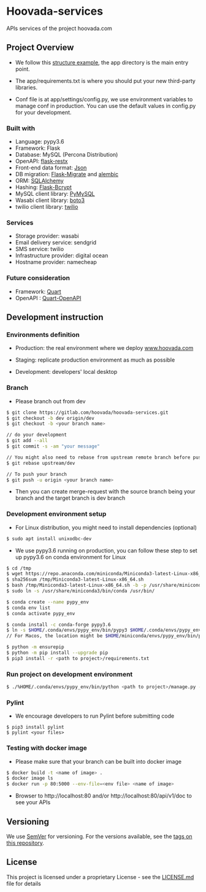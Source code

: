 # **Hoovada-services**

APIs services of the project hoovada.com

Project Overview
---

- We follow this [structure example](https://github.com/frol/flask-restplus-server-example), the app directory is the main entry point.

- The app/requirements.txt is where you should put your new third-party libraries.

- Conf file is at app/settings/config.py, we use environment variables to manage conf in production. You can use the default values in config.py for your development.


### Built with

- Language: pypy3.6
- Framework: Flask 
- Database: MySQL (Percona Distribution)
- OpenAPI: [flask-restx](https://flask-restx.readthedocs.io/en/latest/)
- Front-end data format: [Json](https://pyjwt.readthedocs.io/en/latest/)
- DB migration: [Flask-Migrate](https://flask-migrate.readthedocs.io/en/latest/) and [alembic](https://pypi.org/project/alembic/)
- ORM: [SQLAlchemy](https://flask-sqlalchemy.palletsprojects.com/en/2.x/)
- Hashing: [Flask-Bcrypt](https://flask-bcrypt.readthedocs.io/en/latest/)
- MySQL client library: [PyMySQL](https://pypi.org/project/PyMySQL/)
- Wasabi client library: [boto3](https://boto3.amazonaws.com/v1/documentation/api/latest/guide/sqs.html)
- twilio client library: [twilio](https://pypi.org/project/twilio/)


### Services

- Storage provider: wasabi
- Email delivery service: sendgrid
- SMS service: twilio
- Infrastructure provider: digital ocean
- Hostname provider: namecheap

### Future consideration

- Framework: [Quart](https://pypi.org/project/Quart/)
- OpenAPI : [Quart-OpenAPI](https://github.com/factset/quart-openapi/)


Development instruction
---

### Environments definition

- Production: the real environment where we deploy www.hoovada.com

- Staging: replicate production environment as much as possible

- Development: developers' local desktop

### Branch

- Please branch out from dev 

```bash
$ git clone https://gitlab.com/hoovada/hoovada-services.git
$ git checkout -b dev origin/dev
$ git checkout -b <your branch name>

// do your development 
$ git add --all 
$ git commit -s -am "your message"

// You might also need to rebase from upstream remote branch before pushing
$ git rebase upstream/dev

// To push your branch
$ git push -u origin <your branch name>
```

- Then you can create merge-request with the source branch being your branch and the target branch is dev branch


### Development environment setup

- For Linux distribution, you might need to install dependencies (optional)

```bash
$ sudo apt install unixodbc-dev
```

- We use pypy3.6 running on production, you can follow these step to set up pypy3.6 on conda environment for Linux

```bash
$ cd /tmp
$ wget https://repo.anaconda.com/miniconda/Miniconda3-latest-Linux-x86_64.sh
$ sha256sum /tmp/Miniconda3-latest-Linux-x86_64.sh 
$ bash /tmp/Miniconda3-latest-Linux-x86_64.sh -b -p /usr/share/miniconda3 
$ sudo ln -s /usr/share/miniconda3/bin/conda /usr/bin/

$ conda create --name pypy_env
$ conda env list
$ conda activate pypy_env

$ conda install -c conda-forge pypy3.6
$ ln -s $HOME/.conda/envs/pypy_env/bin/pypy3 $HOME/.conda/envs/pypy_env/bin/python
// For Macos, the location might be $HOME/miniconda/envs/pypy_env/bin/pypy3

$ python -m ensurepip
$ python -m pip install --upgrade pip
$ pip3 install -r <path to project>/requirements.txt
```

### Run project on development environment

```bash
$ ./%HOME/.conda/envs/pypy_env/bin/python <path to project>/manage.py -m dev -p <port>
```

### Pylint

- We encourage developers to run Pylint before submitting code

```
$ pip3 install pylint
$ pylint <your files>
```

### Testing with docker image

- Please make sure that your branch can be built into docker image

```bash
$ docker build -t <name of image> .
$ docker image ls
$ docker run -p 80:5000 --env-file=<env file> <name of image> 
```

- Browser to http://localhost:80 and/or http://localhost:80/api/v1/doc to see your APIs


Versioning
---
We use [SemVer](http://semver.org/) for versioning. For the versions available, see the [tags on this repository](https://gitlab.com/hoovada/hoovada-services/-/tags). 


License
---
This project is licensed under a proprietary License - see the [LICENSE.md](LICENSE.md) file for details

